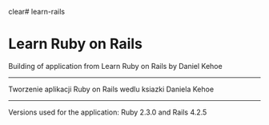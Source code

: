 clear# learn-rails

Learn Ruby on Rails
====================

Building of application from Learn Ruby on Rails by Daniel Kehoe
_____________________________________________________________________
Tworzenie aplikacji Ruby on Rails wedlu ksiazki Daniela Kehoe
_____________________________________________________________________

Versions used for the application: Ruby 2.3.0 and Rails 4.2.5
